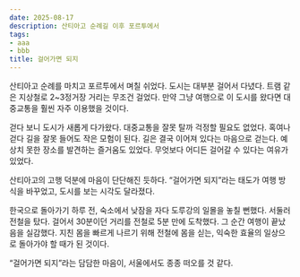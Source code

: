 ```yaml
---
date: 2025-08-17
description: 산티아고 순례길 이후 포르투에서
tags:
- aaa
- bbb
title: 걸어가면 되지
---
```


산티아고 순례를 마치고 포르투에서 며칠 쉬었다. 도시는 대부분 걸어서 다녔다. 트램 같은 지상철로 2~3정거장 거리는 무조건 걸었다. 만약 그냥 여행으로 이 도시를 왔다면 대중교통을 훨씬 자주 이용했을 것이다.

걷다 보니 도시가 새롭게 다가왔다. 대중교통을 잘못 탈까 걱정할 필요도 없었다. 혹여나 걷다 길을 잘못 들어도 작은 모험이 된다. 길은 결국 이어져 있다는 마음으로 걷는다. 예상치 못한 장소를 발견하는 즐거움도 있었다. 무엇보다 어디든 걸어갈 수 있다는 여유가 있었다.

산티아고의 고행 덕분에 마음이 단단해진 듯하다. “걸어가면 되지”라는 태도가 여행 방식을 바꾸었고, 도시를 보는 시각도 달라졌다.

한국으로 돌아가기 하루 전, 숙소에서 낮잠을 자다 도루강의 일몰을 놓칠 뻔했다. 서둘러 전철을 탔다. 걸어서 30분이던 거리를 전철로 5분 만에 도착했다. 그 순간 여행이 끝났음을 실감했다. 지친 몸을 빠르게 나르기 위해 전철에 몸을 싣는, 익숙한 효율의 일상으로 돌아가야 할 때가 된 것이다.

“걸어가면 되지”라는 담담한 마음이, 서울에서도 종종 떠오를 것 같다.